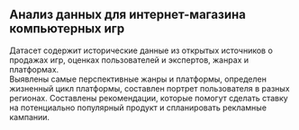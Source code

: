## Анализ данных для интернет-магазина компьютерных игр

Датасет содержит исторические данные  из открытых источников  о продажах игр, оценках пользователей и экспертов, жанрах и платформах.  
Выявлены самые перспективные жанры и платформы, определен жизненный цикл платформы, составлен портрет пользователя в разных регионах. 
Составлены рекомендации, которые помогут сделать ставку на потенциально популярный продукт и спланировать рекламные кампании.




